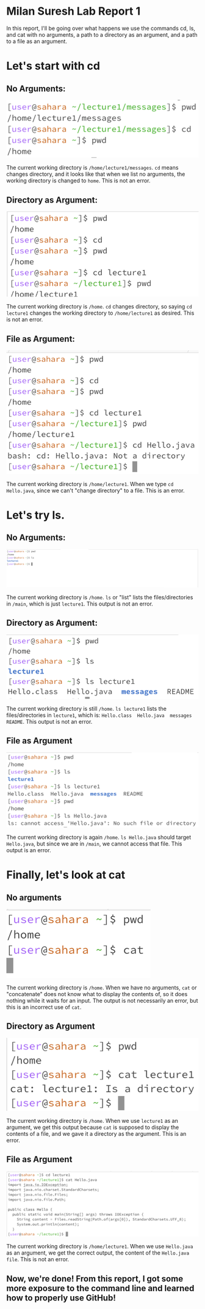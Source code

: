 # Milan Suresh Lab Report 1

In this report, I'll be going over what happens we use the commands cd, ls, and cat with no arguments, a path to a directory as an argument, and a path to a file as an argument.

# Let's start with cd

## No Arguments:

![Image](ss4updated.jpg)

The current working directory is `/home/lecture1/messages`. `cd` means changes directory, and it looks like that when we list no arguments, the working directory is changed to `home`. This is not an error.

## Directory as Argument:

![Image](ss5.png)

The current working directory is `/home`. `cd` changes directory, so saying `cd lecture1` changes the working directory to `/home/lecture1` as desired. This is not an error.

## File as Argument:

![Image](ss6.png)

The current working directory is `/home/lecture1`. When we type `cd Hello.java`, since we can't "change directory" to a file. This is an error.

# Let's try ls.

## No Arguments:

![Image](ss1.jpg)

The current working directory is `/home`. `ls` or "list" lists the files/directories in `/main`, which is just `lecture1`. This output is not an error.

## Directory as Argument:

![Image](ss2.jpg)

The current working directory is still `/home`. `ls lecture1` lists the files/directories in `lecture1`, which is: `Hello.class  Hello.java  messages  README`. This output is not an error.

## File as Argument

![Image](ss3.jpg)

The current working directory is again `/home`. `ls Hello.java` should target `Hello.java`, but since we are in `/main`, we cannot access that file. This output is an error.

# Finally, let's look at cat

## No arguments

![Image](SS7.png)

The current working directory is `/home`. When we have no arguments, `cat` or "concatenate" does not know what to display the contents of, so it does nothing while it waits for an input. The output is not necessarily an error, but this is an incorrect use of `cat`.

## Directory as Argument

![Image](SS8.png)

The current working directory is `/home`. When we use `lecture1` as an argument, we get this output because `cat` is supposed to display the contents of a file, and we gave it a directory as the argument. This is an error.

## File as Argument

![Image](SS9.png)

The current working directory is `/home/lecture1`. When we use `Hello.java` as an argument, we get the correct output, the content of the `Hello.java file`. This is not an error.

## Now, we're done! From this report, I got some more exposure to the command line and learned how to properly use GitHub!












